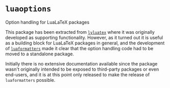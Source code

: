 # `luaoptions`
Option handling for LuaLaTeX packages

This package has been extracted from
[`lyluatex`](https://github.com/jperon/lyluatex) where it was originally
developed as supporting functionality. However, as it turned out it is useful
as a building block for LuaLaTeX packages in general, and the development of
[`luaformatters`](https://github.com/lualatex-tools/luaformatters) made it
clear that the option handling code had to be moved to a standalone package.

Initially there is no extensive documentation available since the package wasn't
originally intended to be exposed to third-party packages or even end-users, and
it is at this point only released to make the release of `luaformatters`
possible.
